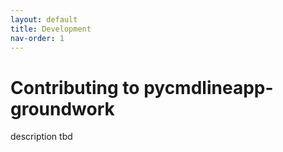 ```yaml
---
layout: default
title: Development
nav-order: 1
---
```


# Contributing to pycmdlineapp-groundwork

description tbd
